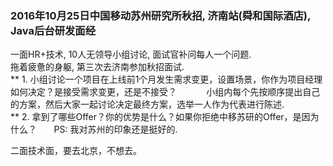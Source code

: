 ### 2016年10月25日中国移动苏州研究所秋招, 济南站(舜和国际酒店), Java后台研发面经 ###
 一面HR+技术, 10人无领导小组讨论, 面试官补问每人一个问题.    
 拖着疲惫的身躯, 第三次去济南参加秋招面试.        
 ** 1. 小组讨论一个项目在上线前1个月发生需求变更，设置场景，你作为项目经理如何决定？是接受需求变更，还是不接受？           
  小组内每个先按顺序提出自己的方案，然后大家一起讨论决定最终方案，选举一人作为代表进行陈述.          
 ** 2. 拿到了哪些Offer？你的优势是什么？如果你拒绝中移苏研的Offer，是因为什么？       
  PS: 我对苏州的印象还是挺好的.
  
 二面技术面，要去北京，不想去。
